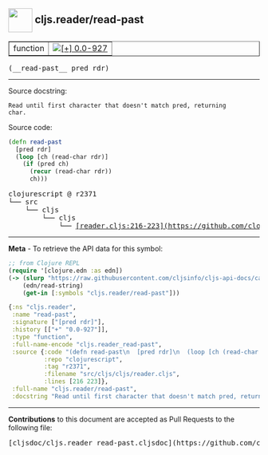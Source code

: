 ## <img width="48px" valign="middle" src="http://i.imgur.com/Hi20huC.png"> cljs.reader/read-past

 <table border="1">
<tr>

<td>function</td>
<td><a href="https://github.com/cljsinfo/cljs-api-docs/tree/0.0-927"><img valign="middle" alt="[+] 0.0-927" src="https://img.shields.io/badge/+-0.0--927-lightgrey.svg"></a> </td>
</tr>
</table>

 <samp>
(__read-past__ pred rdr)<br>
</samp>

---




Source docstring:

```
Read until first character that doesn't match pred, returning
char.
```

Source code:

```clj
(defn read-past
  [pred rdr]
  (loop [ch (read-char rdr)]
    (if (pred ch)
      (recur (read-char rdr))
      ch)))
```

 <pre>
clojurescript @ r2371
└── src
    └── cljs
        └── cljs
            └── <ins>[reader.cljs:216-223](https://github.com/clojure/clojurescript/blob/r2371/src/cljs/cljs/reader.cljs#L216-L223)</ins>
</pre>


---

__Meta__ - To retrieve the API data for this symbol:

```clj
;; from Clojure REPL
(require '[clojure.edn :as edn])
(-> (slurp "https://raw.githubusercontent.com/cljsinfo/cljs-api-docs/catalog/cljs-api.edn")
    (edn/read-string)
    (get-in [:symbols "cljs.reader/read-past"]))
```

```clj
{:ns "cljs.reader",
 :name "read-past",
 :signature ["[pred rdr]"],
 :history [["+" "0.0-927"]],
 :type "function",
 :full-name-encode "cljs.reader_read-past",
 :source {:code "(defn read-past\n  [pred rdr]\n  (loop [ch (read-char rdr)]\n    (if (pred ch)\n      (recur (read-char rdr))\n      ch)))",
          :repo "clojurescript",
          :tag "r2371",
          :filename "src/cljs/cljs/reader.cljs",
          :lines [216 223]},
 :full-name "cljs.reader/read-past",
 :docstring "Read until first character that doesn't match pred, returning\nchar."}

```

---

__Contributions__ to this document are accepted as Pull Requests to the following file:

 <pre>
[cljsdoc/cljs.reader_read-past.cljsdoc](https://github.com/cljsinfo/cljs-api-docs/blob/master/cljsdoc/cljs.reader_read-past.cljsdoc)
</pre>

